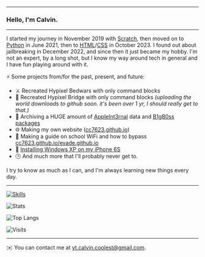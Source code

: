 ***

### Hello, I'm Calvin.

<!--
**cc7623/cc7623** is a ✨ _special_ ✨ repository because its `README.md` (this file) appears on your GitHub profile.

Here are some ideas to get you started:

- 🔭 I’m currently working on ...
- 🌱 I’m currently learning ...
- 👯 I’m looking to collaborate on ...
- 🤔 I’m looking for help with ...
- 💬 Ask me about ...
- 📫 How to reach me: ...
- 😄 Pronouns: ...
- ⚡ Fun fact: ...
-->

***

I started my journey in November 2019 with [Scratch](https://scratch.mit.edu), then moved on to [Python](https://python.org) in June 2021, then to [HTML](https://en.wikipedia.org/wiki/HTML)/[CSS](https://en.wikipedia.org/wiki/CSS) in October 2023. I found out about jailbreaking in December 2022, and since then it just became my hobby. I'm not an expert, by a long shot, but I know my way around tech in general and I have fun playing around with it.

⚡ Some projects from/for the past, present, and future:
- ⚔️ Recreated Hypixel Bedwars with only command blocks
- 🏹 Recreated Hypixel Bridge with only command blocks *(uploading the world downloads to github soon. it's been over 1 yr, I should really get to that.)*
- 💾 Archiving a HUGE amount of [AppleInt3rnal](https://cc7623.github.io/articles/appleinternal-list) data and [B1gB0ss packages](https://github.com/cc7623/b1gb0ss-arch1ve)
- 🌐 Making my own website ([cc7623.github.io](https://cc7623.github.io))
- 📶 Making a guide on school WiFi and how to bypass [cc7623.github.io/evade.github.io](https://cc7623.github.io/evade.github.io)
- 💽 [Installing Windows XP on my iPhone 6S](https://www.youtube.com/watch?v=IoDXMNz00N8&t=27s&ab_channel=cc7623)
- 🕒 And much more that I'll probably never get to.

I try to know as much as I can, and I'm always learning new things every day.

<!--- [![my stats!](https://github-readme-stats.vercel.app/api?username=cc7623&show_icons=true&theme=github_dark)](https://github.com/anuraghazra/github-readme-stats) !--->

***

[![Skills](https://skillicons.dev/icons?i=html,css,js,jquery,python,linux,vscode&theme=dark)](https://skillicons.dev)

![Stats](https://github-readme-stats.vercel.app/api?username=cc7623&show_icons=true&theme=github_dark&rank_icon=github)

![Top Langs](https://github-readme-stats.vercel.app/api/top-langs/?username=cc7623&layout=compact&theme=github_dark)

![Visits](https://komarev.com/ghpvc/?username=cc7623&label=Visits)

***

✉️ You can contact me at yt.calvin.coolest@gmail.com.
